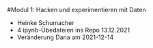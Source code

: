 #Modul 1: Hacken und experimentieren mit Daten

- Heinke Schumacher
- 4 ipynb-Übedateien ins Repo 13.12.2021
- Veränderung Dana am 2021-12-14
